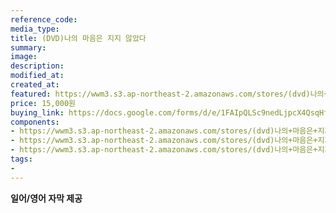 ```yaml
---
reference_code:
media_type:
title: (DVD)나의 마음은 지지 않았다
summary:
image:
description:
modified_at:
created_at:
featured: https://wwm3.s3.ap-northeast-2.amazonaws.com/stores/(dvd)나의+마음은+지지+않았다/19_DVD나의마음은지지않았다+(1)r.jpg
price: 15,000원
buying_link: https://docs.google.com/forms/d/e/1FAIpQLSc9nedLjpcX4QsqHfsDClSUvnY_z8JjKZMrkfDJmnqozNUliA/viewform
components:
- https://wwm3.s3.ap-northeast-2.amazonaws.com/stores/(dvd)나의+마음은+지지+않았다/19_DVD나의마음은지지않았다+(1)r.jpg
- https://wwm3.s3.ap-northeast-2.amazonaws.com/stores/(dvd)나의+마음은+지지+않았다/19_DVD나의마음은지지않았다+(2)r.jpg
- https://wwm3.s3.ap-northeast-2.amazonaws.com/stores/(dvd)나의+마음은+지지+않았다/19_DVD나의마음은지지않았다+(3)r.jpg
tags:
-
---
```

 
**일어/영어 자막 제공**